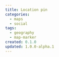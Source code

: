 ```yaml
---
title: Location pin
categories:
  - maps
  - social
tags:
  - geography
  - map-marker
created: 0.1.0
updated: 1.0.0-alpha.1
---
```

